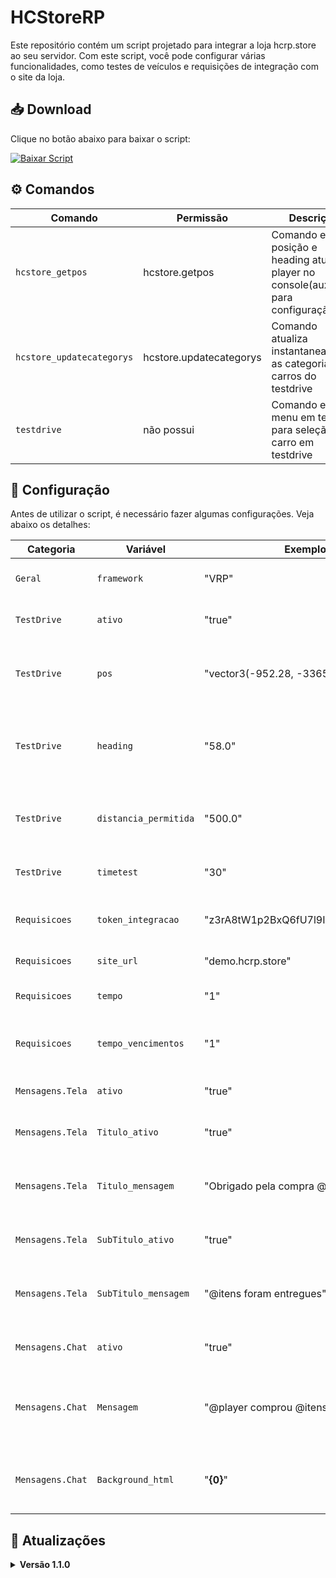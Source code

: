 # HCStoreRP

Este repositório contém um script projetado para integrar a loja hcrp.store ao seu servidor. Com este script, você pode configurar várias funcionalidades, como testes de veículos e requisições de integração com o site da loja.

## 📥 Download

Clique no botão abaixo para baixar o script:

<!-- BEGIN LATEST DOWNLOAD BUTTON -->
[![Baixar Script](https://custom-icon-badges.demolab.com/badge/-Download-purple?style=for-the-badge&logo=download&logoColor=white)](https://github.com/Alisonlg/HCStoreRP/archive/refs/heads/main.zip)
<!-- END LATEST DOWNLOAD BUTTON -->

## ⚙️ Comandos

| Comando                    | Permissão   		       	  | Descrição                                                                                  |
| -------------------------- | -------------------------- | ------------------------------------------------------------------------------------------ |
| `hcstore_getpos`           | hcstore.getpos  	          | Comando exibe a posição e heading atual do player no console(auxilio para configuração)    |
| `hcstore_updatecategorys`  | hcstore.updatecategorys    | Comando atualiza instantaneamente as categorias e carros do testdrive                      |
| `testdrive`                | não possui                 | Comando exibe menu em tela para seleção de carro em testdrive                              |

## 🔧 Configuração

Antes de utilizar o script, é necessário fazer algumas configurações. Veja abaixo os detalhes:

| Categoria        | Variável   			| Exemplo                             | Descrição                                               										           |
| ---------------- | ---------------------- | ----------------------------------- | ---------------------------------------------------------------------------------------------------------- |
| `Geral`          | `framework` 			| "VRP"                               | Define o framework utilizado no servidor(VRP/VRPEX)        										           |
| `TestDrive`      | `ativo`    			| "true"                              | Define se a função de test drive será utilizada         										           |
| `TestDrive`      | `pos`      		    | "vector3(-952.28, -3365.40, 13.94)" | Posição para teleportar o jogador para o test drive (/hcstore_getpos para obter a posição)                 |
| `TestDrive`      | `heading`  			| "58.0"                              | Direção da visão do jogador ao ser teleportado para o test drive (/hcstore_getpos para obter a posição)    |
| `TestDrive`      | `distancia_permitida`  | "500.0"                             | Distância máxima permitida para o jogador durante o test drive, a partir do ponto inicial                  |
| `TestDrive`      | `timetest`  			| "30"                                | Tempo em segundos que o jogador terá para testar o veículo                                                 |
| `Requisicoes`    | `token_integracao`     | "z3rA8tW1p2BxQ6fU7l9I0mJ4o5LcV3kY"  | Token de integração, encontrado na dashboard do cliente na aba "Integrações"                               |
| `Requisicoes`    | `site_url`             | "demo.hcrp.store"                   | URL do site em nossa loja                                                                                  |
| `Requisicoes`    | `tempo`                | "1"                                 | Tempo entre requisições de ativação, em minutos                                                            |
| `Requisicoes`    | `tempo_vencimentos`    | "1"                                 | Tempo entre requisições de vencimento, em minutos                                                          |
| `Mensagens.Tela` | `ativo`                | "true"                              | Define se a mensagem em tela será exibida                                                                  |
| `Mensagens.Tela` | `Titulo_ativo`         | "true"                              | Define se o titulo da mensagem em tela será exibida                                                        |
| `Mensagens.Tela` | `Titulo_mensagem`      | "Obrigado pela compra @player"      | Define o titulo que será exibido (@player = player comprador/@itens = itens comprados)           	       |
| `Mensagens.Tela` | `SubTitulo_ativo`      | "true"                              | Define se o subtitulo da mensagem em tela será exibida                                                     |
| `Mensagens.Tela` | `SubTitulo_mensagem`   | "@itens foram entregues"            | Define o subtitulo que será exibido (@player = player comprador/@itens = itens comprados)                  |
| `Mensagens.Chat` | `ativo`                | "true"                              | Define se a mensagem em chat será exibida                                                                  |
| `Mensagens.Chat` | `Mensagem`             | "@player comprou @itens"            | Define a mensagem em que será exibida em chat (@player = player comprador/@itens = itens comprados)        |
| `Mensagens.Chat` | `Background_html`      | "<b>{0}</b>"                        | Define o layout da mensagem que será enviada, deve ser feito em html ({0} = mensagem enviada)              |

## 🔄 Atualizações

<details>
  <summary><b>Versão 1.1.0</b></summary>
  • Adicionada a opção de framework VRPEX<br>
  • Adicionada função para comandos de expiração<br>
  • Adicionada mensagem em tela do player ao ativar produto<br>
  • Adicionada personalização de mensagem de ativação em chat<br>
  • Adicionada opções de personalização de mensagens em arquivo de configuração
</details>
